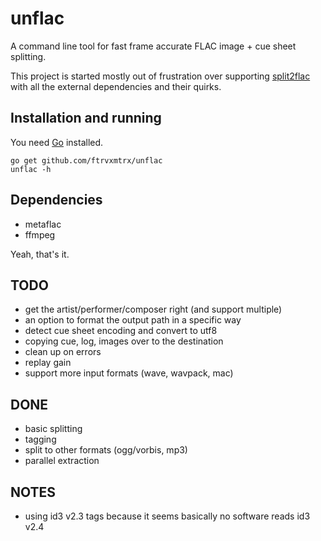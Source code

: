 # unflac

A command line tool for fast frame accurate FLAC image + cue sheet splitting.

This project is started mostly out of frustration over supporting
[split2flac](https://github.com/ftrvxmtrx/split2flac) with all the
external dependencies and their quirks.

## Installation and running

You need [Go](https://golang.org/) installed.

```
go get github.com/ftrvxmtrx/unflac
unflac -h
```

## Dependencies

 * metaflac
 * ffmpeg

Yeah, that's it.

## TODO

 * get the artist/performer/composer right (and support multiple)
 * an option to format the output path in a specific way
 * detect cue sheet encoding and convert to utf8
 * copying cue, log, images over to the destination
 * clean up on errors
 * replay gain
 * support more input formats (wave, wavpack, mac)

## DONE

 * basic splitting
 * tagging
 * split to other formats (ogg/vorbis, mp3)
 * parallel extraction

## NOTES

 * using id3 v2.3 tags because it seems basically no software reads id3 v2.4

